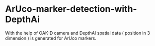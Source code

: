 # ArUco-marker-detection-with-DepthAi
With the help of OAK-D camera and DepthAI spatial data ( position in 3 dimension ) is generated for ArUco markers.
